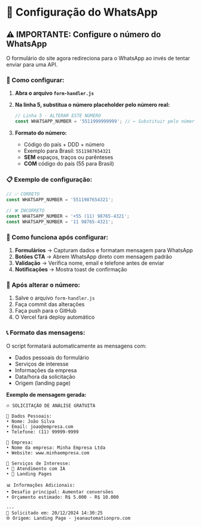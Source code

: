# 📱 Configuração do WhatsApp

## ⚠️ IMPORTANTE: Configure o número do WhatsApp

O formulário do site agora redireciona para o WhatsApp ao invés de tentar enviar para uma API.

### 🔧 Como configurar:

1. **Abra o arquivo `form-handler.js`**

2. **Na linha 5, substitua o número placeholder pelo número real:**
   ```javascript
   // Linha 5 - ALTERAR ESTE NÚMERO
   const WHATSAPP_NUMBER = '5511999999999'; // ← Substituir pelo número real
   ```

3. **Formato do número:**
   - Código do país + DDD + número
   - Exemplo para Brasil: `5511987654321`
   - **SEM** espaços, traços ou parênteses
   - **COM** código do país (55 para Brasil)

### 📋 Exemplo de configuração:

```javascript
// ✅ CORRETO
const WHATSAPP_NUMBER = '5511987654321';

// ❌ INCORRETO
const WHATSAPP_NUMBER = '+55 (11) 98765-4321';
const WHATSAPP_NUMBER = '11 98765-4321';
```

### 🚀 Como funciona após configurar:

1. **Formulários** → Capturam dados e formatam mensagem para WhatsApp
2. **Botões CTA** → Abrem WhatsApp direto com mensagem padrão
3. **Validação** → Verifica nome, email e telefone antes de enviar
4. **Notificações** → Mostra toast de confirmação

### 🔄 Após alterar o número:

1. Salve o arquivo `form-handler.js`
2. Faça commit das alterações
3. Faça push para o GitHub
4. O Vercel fará deploy automático

### 📞 Formato das mensagens:

O script formatará automaticamente as mensagens com:
- Dados pessoais do formulário
- Serviços de interesse
- Informações da empresa
- Data/hora da solicitação
- Origem (landing page)

**Exemplo de mensagem gerada:**
```
🔥 SOLICITAÇÃO DE ANÁLISE GRATUITA

👤 Dados Pessoais:
• Nome: João Silva
• Email: joao@empresa.com
• Telefone: (11) 99999-9999

🏢 Empresa:
• Nome da empresa: Minha Empresa Ltda
• Website: www.minhaempresa.com

💼 Serviços de Interesse:
• 🤖 Atendimento com IA
• 🚀 Landing Pages

📊 Informações Adicionais:
• Desafio principal: Aumentar conversões
• Orçamento estimado: R$ 5.000 - R$ 10.000

---
📅 Solicitado em: 20/12/2024 14:30:25
🌐 Origem: Landing Page - jeanautomationpro.com
``` 